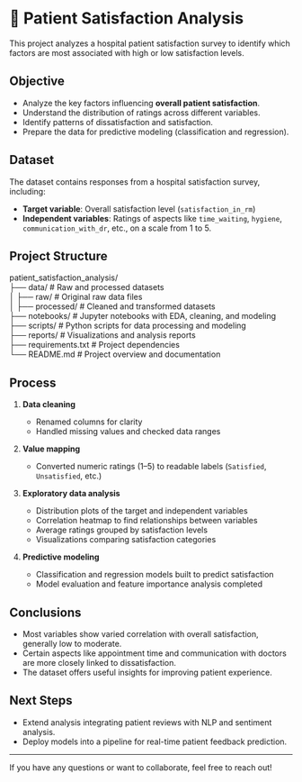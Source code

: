 # 🏥 Patient Satisfaction Analysis

This project analyzes a hospital patient satisfaction survey to identify which factors are most associated with high or low satisfaction levels.

## Objective

- Analyze the key factors influencing **overall patient satisfaction**.
- Understand the distribution of ratings across different variables.
- Identify patterns of dissatisfaction and satisfaction.
- Prepare the data for predictive modeling (classification and regression).

## Dataset

The dataset contains responses from a hospital satisfaction survey, including:

- **Target variable**: Overall satisfaction level (`satisfaction_in_rm`)
- **Independent variables**: Ratings of aspects like `time_waiting`, `hygiene`, `communication_with_dr`, etc., on a scale from 1 to 5.

## Project Structure

patient_satisfaction_analysis/  
├── data/                  # Raw and processed datasets  
│   ├── raw/               # Original raw data files  
│   ├── processed/         # Cleaned and transformed datasets  
├── notebooks/             # Jupyter notebooks with EDA, cleaning, and modeling  
├── scripts/               # Python scripts for data processing and modeling  
├── reports/               # Visualizations and analysis reports  
├── requirements.txt       # Project dependencies  
└── README.md              # Project overview and documentation  

## Process

1. **Data cleaning**
   - Renamed columns for clarity
   - Handled missing values and checked data ranges

2. **Value mapping**
   - Converted numeric ratings (1–5) to readable labels (`Satisfied`, `Unsatisfied`, etc.)

3. **Exploratory data analysis**
   - Distribution plots of the target and independent variables
   - Correlation heatmap to find relationships between variables
   - Average ratings grouped by satisfaction levels
   - Visualizations comparing satisfaction categories

4. **Predictive modeling**
   - Classification and regression models built to predict satisfaction
   - Model evaluation and feature importance analysis completed

## Conclusions

- Most variables show varied correlation with overall satisfaction, generally low to moderate.
- Certain aspects like appointment time and communication with doctors are more closely linked to dissatisfaction.
- The dataset offers useful insights for improving patient experience.

## Next Steps

- Extend analysis integrating patient reviews with NLP and sentiment analysis.
- Deploy models into a pipeline for real-time patient feedback prediction.

---

If you have any questions or want to collaborate, feel free to reach out!


